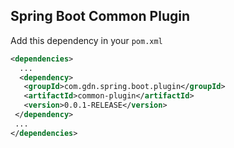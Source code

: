 Spring Boot Common Plugin
--------------------------

Add this dependency in your ```pom.xml```

```xml
<dependencies>
  ...
  <dependency>
   <groupId>com.gdn.spring.boot.plugin</groupId>
   <artifactId>common-plugin</artifactId>
   <version>0.0.1-RELEASE</version>
 </dependency>
 ...
</dependencies>
```

